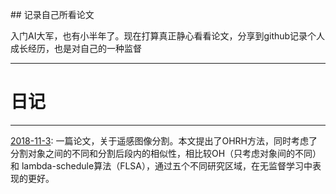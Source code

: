 ﻿﻿﻿﻿﻿## 记录自己所看论文入门AI大军，也有小半年了。现在打算真正静心看看论文，分享到github记录个人成长经历，也是对自己的一种监督***# **日记**---[2018-11-3](https://github.com/BMDACMER/paper/tree/master/2018/11%E6%9C%88/1、Region_Merging_ConsideringWithin-_and_Between-Segment_Heteroge.md): 一篇论文，关于遥感图像分割。本文提出了OHRH方法，同时考虑了分割对象之间的不同和分割后段内的相似性，相比较OH（只考虑对象间的不同）和 lambda-schedule算法（FLSA），通过五个不同研究区域，在无监督学习中表现的更好。